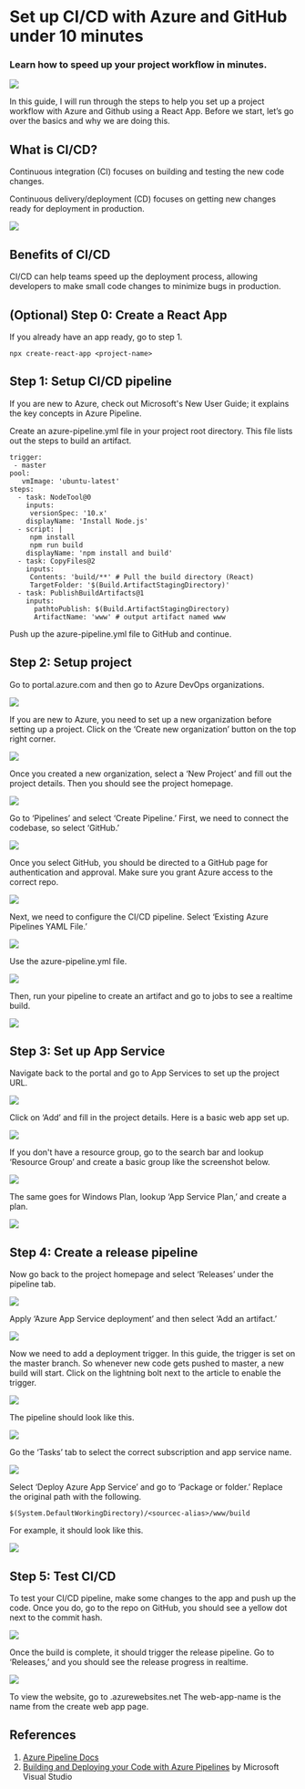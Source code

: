 # Set up CI/CD with Azure and GitHub under 10 minutes
### Learn how to speed up your project workflow in minutes.

![](https://miro.medium.com/max/700/1*U3lV0jl7VvGw2DJ5RrdeUw.png)

In this guide, I will run through the steps to help you set up a project workflow with Azure and Github using a React App. Before we start, let’s go over the basics and why we are doing this.

## What is CI/CD?
Continuous integration (CI) focuses on building and testing the new code changes.

Continuous delivery/deployment (CD) focuses on getting new changes ready for deployment in production.

![](https://miro.medium.com/max/700/1*gp5bu9joMOkCAkwRfXJA4w.png)

## Benefits of CI/CD
CI/CD can help teams speed up the deployment process, allowing developers to make small code changes to minimize bugs in production.

## (Optional) Step 0: Create a React App
If you already have an app ready, go to step 1.
```
npx create-react-app <project-name>
```

## Step 1: Setup CI/CD pipeline
If you are new to Azure, check out Microsoft's New User Guide; it explains the key concepts in Azure Pipeline.

Create an azure-pipeline.yml file in your project root directory. This file lists out the steps to build an artifact.

```
trigger:
 - master  
pool:
   vmImage: 'ubuntu-latest'
steps: 
  - task: NodeTool@0
    inputs:
     versionSpec: '10.x'
    displayName: 'Install Node.js'
  - script: |
     npm install
     npm run build
    displayName: 'npm install and build'
  - task: CopyFiles@2
    inputs:
     Contents: 'build/**' # Pull the build directory (React)
     TargetFolder: '$(Build.ArtifactStagingDirectory)'
  - task: PublishBuildArtifacts@1
    inputs:
      pathtoPublish: $(Build.ArtifactStagingDirectory) 
      ArtifactName: 'www' # output artifact named www
```

Push up the azure-pipeline.yml file to GitHub and continue.

## Step 2: Setup project
Go to portal.azure.com and then go to Azure DevOps organizations.

![](https://miro.medium.com/max/465/1*HPu9U8410Su3B9VM4XwoXw.png)

If you are new to Azure, you need to set up a new organization before setting up a project. Click on the ‘Create new organization’ button on the top right corner.

![](https://miro.medium.com/max/486/1*MUmPR02FMNDMIjC4BUY4Ig.png)

Once you created a new organization, select a ‘New Project’ and fill out the project details. Then you should see the project homepage.

![](https://miro.medium.com/max/700/1*2gdEmTFlxyah0aNS0FlDLA.png)

Go to ‘Pipelines’ and select ‘Create Pipeline.’ First, we need to connect the codebase, so select ‘GitHub.’

![](https://miro.medium.com/max/687/1*k80yByVlK5OGZj-aQ2ISvw.png)

Once you select GitHub, you should be directed to a GitHub page for authentication and approval. Make sure you grant Azure access to the correct repo.

![](https://miro.medium.com/max/700/1*-NVgauwMOHjQMZC7zj7hhg.png)

Next, we need to configure the CI/CD pipeline. Select ‘Existing Azure Pipelines YAML File.’

![](https://miro.medium.com/max/639/1*OnC5pNFugLdVd0z_cBHWLg.png)

Use the azure-pipeline.yml file.

![](https://miro.medium.com/max/467/1*w4FxRFdfCnA8cSCOoHkLwg.png)

Then, run your pipeline to create an artifact and go to jobs to see a realtime build.

![](https://miro.medium.com/max/700/1*DvhzAXApYI4KVngdoQ_VjQ.png)

## Step 3: Set up App Service
Navigate back to the portal and go to App Services to set up the project URL.

![](https://miro.medium.com/max/386/1*ISVvfXAGPwblX79mIqu4iQ.png)

Click on ‘Add’ and fill in the project details. Here is a basic web app set up.

![](https://miro.medium.com/max/700/1*GdP1x0UA4NC_9piXYX5qXg.png)

If you don't have a resource group, go to the search bar and lookup ‘Resource Group’ and create a basic group like the screenshot below.

![](https://miro.medium.com/max/700/1*LFUupPcRm4iQp1nMHScG4w.png)

The same goes for Windows Plan, lookup ‘App Service Plan,’ and create a plan.

![](https://miro.medium.com/max/700/1*yxOLIcBJzFGmIG0PvrF-pw.png)

## Step 4: Create a release pipeline
Now go back to the project homepage and select ‘Releases’ under the pipeline tab.

![](https://miro.medium.com/max/600/1*SnFESLMTCTXKjwNNzfmIjQ.png)

Apply ‘Azure App Service deployment’ and then select ‘Add an artifact.’

![](https://miro.medium.com/max/603/1*ndTBGiSk0nTTgTRUpqp6WA.png)

Now we need to add a deployment trigger. In this guide, the trigger is set on the master branch. So whenever new code gets pushed to master, a new build will start. Click on the lightning bolt next to the article to enable the trigger.

![](https://miro.medium.com/max/568/1*W7YUc3u3VgUkjkOvp6Zrvw.png)

The pipeline should look like this.

![](https://miro.medium.com/max/668/1*pmyanKfZTxMrK8gKSWdhYw.png)

Go the ‘Tasks’ tab to select the correct subscription and app service name.

![](https://miro.medium.com/max/700/1*o1Me_nMD8qj6NaFj4AO0-g.png)

Select ‘Deploy Azure App Service’ and go to ‘Package or folder.’ Replace the original path with the following.
```
$(System.DefaultWorkingDirectory)/<sourcec-alias>/www/build
```

For example, it should look like this.

![](https://miro.medium.com/max/637/1*xJtJRwBwDcGEEOT-JWAUoQ.png)

## Step 5: Test CI/CD
To test your CI/CD pipeline, make some changes to the app and push up the code. Once you do, go to the repo on GitHub, you should see a yellow dot next to the commit hash.

![](https://miro.medium.com/max/543/1*cb6Q8Q0IMltaPH55twwb4A.png)

Once the build is complete, it should trigger the release pipeline. Go to ‘Releases,’ and you should see the release progress in realtime.

![](https://miro.medium.com/max/700/1*mn_fqjXo5CjLiUCD9hZ6CQ.png)

To view the website, go to <web-app-name>.azurewebsites.net
The web-app-name is the name from the create web app page.

## References
1. [Azure Pipeline Docs](https://docs.microsoft.com/en-us/azure/devops/pipelines/ecosystems/javascript?view=azure-devops&tabs=code)
2. [Building and Deploying your Code with Azure Pipelines](https://www.youtube.com/watch?v=NuYDAs3kNV8) by Microsoft Visual Studio